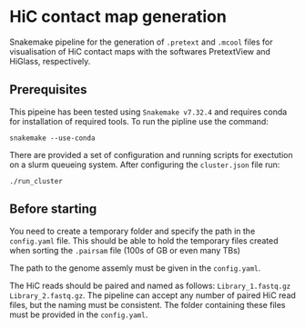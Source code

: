 # HiC contact map generation

Snakemake pipeline for the generation of `.pretext` and `.mcool` files for visualisation of HiC contact maps with the softwares PretextView and HiGlass, respectively.

## Prerequisites

This pipeine has been tested using `Snakemake v7.32.4` and requires conda for installation of required tools. To run the pipline use the command:

`snakemake --use-conda`

There are provided a set of configuration and running scripts for exectution on a slurm queueing system. After configuring the `cluster.json` file run:

`./run_cluster`

## Before starting

You need to create a temporary folder and specify the path in the `config.yaml` file. This should be able to hold the temporary files created when sorting the `.pairsam` file (100s of GB or even many TBs)

The path to the genome assemly must be given in the `config.yaml`.

The HiC reads should be paired and named as follows: `Library_1.fastq.gz Library_2.fastq.gz`. The pipeline can accept any number of paired HiC read files, but the naming must be consistent. The folder containing these files must be provided in the `config.yaml`.
